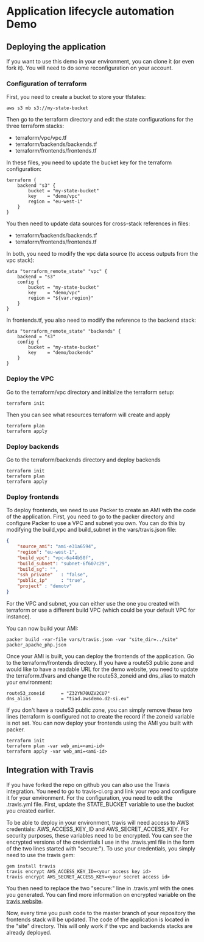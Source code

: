 # Application lifecycle automation Demo

## Deploying the application

If you want to use this demo in your environment, you can clone it (or even fork it). You will need to do some reconfiguration on your account.

### Configuration of terraform

First, you need to create a bucket to store your tfstates:
```
aws s3 mb s3://my-state-bucket
```

Then go to the terraform directory and edit the state configurations for the three terraform stacks:
- terraform/vpc/vpc.tf
- terraform/backends/backends.tf
- terraform/frontends/frontends.tf

In these files, you need to update the bucket key for the terraform configuration:
```hcl
terraform {
    backend "s3" {
        bucket = "my-state-bucket"
        key    = "demo/vpc"
        region = "eu-west-1"
    }
}
```

You then need to update data sources for cross-stack references in files:
- terraform/backends/backends.tf
- terraform/frontends/frontends.tf

In both, you need to modify the vpc data source (to access outputs from the vpc stack):
```hcl
data "terraform_remote_state" "vpc" {
    backend = "s3"
    config {
        bucket = "my-state-bucket"
        key    = "demo/vpc"
        region = "${var.region}"
    }
}
```

In frontends.tf, you also need to modify the reference to the backend stack:
```hcl
data "terraform_remote_state" "backends" {
    backend = "s3"
    config {
        bucket = "my-state-bucket"
        key    = "demo/backends"
    }
}
```

### Deploy the VPC
Go to the terraform/vpc directory and initialize the terraform setup:
```
terraform init
```
Then you can see what resources terraform will create and apply
```
terraform plan
terraform apply
```

### Deploy backends
Go to the terraform/backends directory and deploy backends
```
terraform init
terraform plan
terraform apply
```

### Deploy frontends
To deploy frontends, we need to use Packer to create an AMI with the code of the application.
First, you need to go to the packer directory and configure Packer to use a VPC and subnet you own.
You can do this by modifying the build_vpc and build_subnet in the vars/travis.json file:
```json
{
    "source_ami": "ami-e31a6594",
    "region": "eu-west-1",
    "build_vpc": "vpc-6a44b50f",
    "build_subnet": "subnet-6f607c29",
    "build_sg": "",
    "ssh_private"   : "false",
    "public_ip"     : "true",
    "project" : "demotv"
}
```
For the VPC and subnet, you can either use the one you created with terraform or use a different build VPC (which could be your default VPC for instance).

You can now build your AMI:
```
packer build -var-file vars/travis.json -var "site_dir=../site" packer_apache_php.json
```

Once your AMI is built, you can deploy the frontends of the application. Go to the terraform/frontends directory. If you have a route53 public zone and would like to have a readable URL for the demo website, you need to update the terraform.tfvars and change the route53_zoneid and dns_alias to match your environment:
```
route53_zoneid      = "Z32YN70UZV2CU7"
dns_alias           = "tiad.awsdemo.d2-si.eu"
```
If you don't have a route53 public zone, you can simply remove these two lines (terraform is configured not to create the record if the zoneid variable is not set. You can now deploy your frontends using the AMI you built with packer.
```
terraform init
terraform plan -var web_ami=<ami-id>
terraform apply -var web_ami=<ami-id>
```

## Integration with Travis

If you have forked the repo on github you can also use the Travis integration. You need to go to travis-ci.org and link your repo and configure it for your environment. For the configuration, you need to edit the .travis.yml file. First, update the STATE_BUCKET variable to use the bucket you created earlier.

To be able to deploy in your environment, travis will need access to AWS credentials: AWS_ACCESS_KEY_ID and AWS_SECRET_ACCESS_KEY. For security purposes, these variables need to be encrypted. You can see the encrypted versions of the credentials I use in the .travis.yml file in the form of the two lines started with "secure:"). To use your credentials, you simply need to use the travis gem:
```
gem install travis
travis encrypt AWS_ACCESS_KEY_ID=<your access key id>
travis encrypt AWS_SECRET_ACCESS_KEY=<your secret access id>
```
You then need to replace the two "secure:" line in .travis.yml with the ones you generated. You can find more information on encrypted variable on the [travis website](https://docs.travis-ci.com/user/environment-variables/#Defining-encrypted-variables-in-.travis.yml).

Now, every time you push code to the master branch of your repository the frontends stack will be updated. The code of the application is located in the "site" directory. This will only work if the vpc and backends stacks are already deployed.
